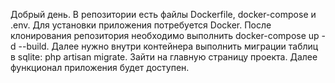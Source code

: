 Добрый день. 
В репозитории есть файлы Dockerfile, docker-compose и .env. 
Для установки приложения потребуется Docker. 
После клонирования репозитория необходимо выполнить docker-compose up -d --build.
Далее нужно внутри контейнера выполнить миграции таблиц в sqlite: php artisan migrate. 
Зайти на главную страницу проекта. Далее функционал приложения будет доступен.
